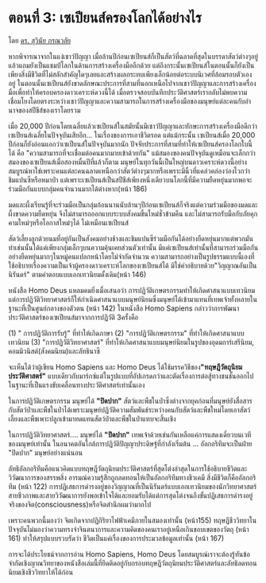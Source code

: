 # ตอนที่ 3: เซเปียนส์ครองโลกได้อย่างไร

โดย [ดร. สุวินัย ภรณวลัย](https://www.facebook.com/suvinaip/posts/2401906553179805?hc_location=ufi)

หากพิจารณาจากในแง่เชาว์ปัญญา​ เมื่อล้านปีก่อน​ เซเปียนส์ก็เป็นสัตว์ที่ฉลาดที่สุดในบรรดาสัตว์ต่างๆอยู่แล้ว​แถมยังเป็นแชมป์โลกในด้านการสร้าง​เครื่องมือ​อีกด้วย แต่ถึงกระนั้น​เซเปียนส์ในตอนนั้นก็ยังเป็นเพียงสิ่งมีชีวิตที่ไม่สลักสำคัญใดๆเลย​และสร้างผลกระทบเพียงเล็กน้อยต่อระบบนิเวศที่ล้อมรอบตัวเองอยู่ ในตอนนั้น​ เซเปียนส์ยังขาดลักษณะประการที่สาม​ที่นอกเหนือไปจากเชาว์ปัญญาและการสร้างเครื่องมือ​เพื่อทำให้ครอบครองดาวเคราะห์ดวงนี้ได้ เมื่อตรวจสอบบันทึกประวัติศาสตร์​ เรากลับไม่พบความเชื่อมโยงโดยตรงระหว่างเชาว์ปัญญาและความสามารถในการสร้างเครื่องมือของมนุษย์แต่ละคน​กับอำนาจของสปีขีส์ของเราโดยรวม

เมื่อ​ 20,000 ปีก่อน​โดยเฉลี่ยแล้ว​ เซเปียนส์ในสมัยนั้นมีเชาว์ปัญญาและทักษะการสร้างเครื่องมือดีกว่าเซเปียนส์เฉลี่ยในปัจจุบันเสียอีก​... ในเรื่องของการเอาชีวิตรอด แต่แม้กระนั้น​ เซเปียนส์เมื่อ​ 20,000​ ปีก่อนก็ยังอ่อนแอกว่าเซเปียนส์ในปัจจุบันมากนัก ปัจจัยประการที่สามที่ทำให้เซเปียนส์ครองโลกใบนี้ได้ คือ "ความสามารถที่จะเชื่อมต่อคนมากมายเข้าด้วยกัน" แม้สมองของคนปัจจุบันดูเหมือนจะเล็กกว่าสมองของเซเปียนส์เมื่อสองหมื่นปีที่แล้วก็ตาม มนุษย์ในทุกวันนี้เป็นใหญ่บนดาวเคราะห์ดวงนี้อย่างสมบูรณ์​ หาใช่เพราะคนแต่ละคนฉลาดเหนือกว่าสัตว์ต่างๆมาก​ หรือเพราะมีนิ้วที่แคล่วคล่องว่องไวกว่าชิมแปนซีหรือหมาป่า แต่เพราะเซเปียนส์เป็นสปีชีส์เพียงหนึ่งเดียวบนโลกนี้ที่มีความยืดหยุ่นมากพอจะร่วมมือกันแบบกลุ่มคนจำนวนมากได้ต่างหาก​ \(หน้า​ 186\)

มดและผึ้งเรียนรู้ที่จะร่วมมือเป็นกลุ่มก้อนนานนับล้านๆปีก่อนเซเปียนส์ก็จริง​ แต่ความร่วมมือของมดและผึ้งขาดความยืดหยุ่น​ จึงไม่สามารถออกแบบระบบสังคมขึ้นใหม่ชั่วข้ามคืน และไม่สามารถรับมือกับภัยคุกคามใหม่ๆหรือโอกาสใหม่ๆได้​ ไม่เหมือนเซเปียนส์

สัตว์เลี้ยงลูกด้วยนมที่อยู่กันเป็นสังคมอย่างช้างและชิมแปนซี​ ร่วมมือกันได้อย่างยืดหยุ่นมาก​แต่พวกมันทำเช่นนั้น​ได้แค่เพียงกลุ่มเล็กๆบนความคุ้นเคยส่วนตัวเท่านั้น มีแค่เซเปียนส์เท่านั้นที่สามารถร่วมมือกันอย่างยืดหยุ่นมากๆในหมู่คนแปลกหน้าโดยไม่จำกัดจำนวน ความสามารถอย่างเป็นรูปธรรมแบบนี้เองที่ใช้อธิบายเรื่องความเป็นเจ้าผู้ครองดาวเคราะห์โลกของเซเปียนส์ได้ มิใช่คำอธิบายด้วย"วิญญาณอันเป็นนิรันดร์" ตามคำตอบแบบเอกเทวนิยมดั้งเดิม​\(หน้า​ 146\)

หนังสือ​ Homo​ Deus แหลมคมยิ่งเมื่อเสนอว่า การปฏิวัติเกษตรกรรม​ทำให้เกิดศาสนาแบบเทวนิยม แต่การปฏิวัติวิทยาศาสตร์ก็ให้กำเนิดศาสนาแบบมนุษย์นิยม​ ซึ่งมนุษย์ได้เข้ามาแทนที่เทพเจ้าทั้งหลายในฐานะที่เป็นศูนย์กลางของตัวตน​ \(หน้า​ 142\) ในหนังสือ Homo​ Sapiens กล่าวว่าการพัฒนาประวัติศาสตร์ของเซเปียนส์มาจากการปฏิวัติ​ 3​ครั้ง​คือ

\(1\) " การปฏิวัติการรับรู้" ที่ทำให้เกิดภาษา \(2\) "การปฏิวัติเกษตรกรรม" ที่ทำให้เกิดศาสนาแบบเทวนิยม \(3\) "การปฏิวัติวิทยาศาสตร์" ที่ทำให้เกิดศาสนาแบบมนุษย์นิยม​ในรูปของอุดมการ์เสรีนิยม, คอมมิวนิสต์\(สังคมนิยม\)​และลัทธินาซี

จะเห็นได้ว่า​ผู้เขียน Homo​ Sapiens​ และ​ Homo​ Deus ได้ใช้มรรควิธีของ​ **"ทฤษฎีวัตถุนิยมประวัติศาสตร์"** แบบเดียวกับมาร์กซ์​แต่ในรูปแบบที่อัปเกรดกว่า​และตัดเรื่องการต่อสู้ทางชนชั้นออกไปในฐานะที่เป็นแรงขับเคลื่อนทางประวัติศาสตร์เท่านั้นเอง

ในการปฏิวัติเกษตรกรรม​ มนุษย์ได้ **​"ปิดปาก"** สัตว์และพืชในป่า​ซึ่งต่างจากยุคก่อนที่มนุษย์ยังสื่อสารกับสัตว์ป่าและพืชในป่าได้​เพราะมนุษย์ปฏิวัติความสัมพันธ์ระหว่างคนกับสัตว์และพืชใหม่​โดยเอาสัตว์เลี้ยงและพืชเพาะปลูก​เข้ามาทดแทนสัตว์ป่าและพืชในป่าแทบจะสิ้นเชิง

ในการปฏิวัติวิทยาศาสตร์.... มนุษย์ได้ **"ปิดปาก"** เทพเจ้าด้วยเช่นกัน​เหลือแค่การแสดงเดี่ยวบนเวทีของมนุษย์เท่านั้น ในอนาคตอันใกล้​ การปฏิวัติปัญญาประดิษฐ์ที่กำลังเริ่มต้น​ ​... อัลกอริทึมจะเป็นฝ่าย ​"ปิดปาก" มนุษย์อย่างแน่นอน

ลัทธิอัลกอริทึมคือแนวคิดแบบทฤษฎีวัตถุนิยมประวัติศาสตร์ที่สุดโต่งล่าสุด​ในการใช้อธิบายชีวิตและวิวัฒนาการของสรรพสิ่ง อารมณ์ความรู้สึกถูกลดทอนให้เป็นอัลกอริทึมทางชีวเคมี สิ่งมีชีวิตก็คืออัลกอริทึม​ \(หน้า​ 122\) การปฏิเสธการดำรงอยู่ของวิญญาณที่เป็นนิรันดร์แบบเอกเทวนิยมของนักวิทยาศาสตร์สายชีวภาพและสายวิวัฒนาการยังพอเข้าใจได้และยอมรับได้​ แต่การสุดโต่งจนถึงขั้นปฏิเสธการดำรงอยู่จริงของจิต​\(consciousness\)​ หรือจิตสำนึก​ผมว่ามากไป

เพราะคนพวกนี้มองว่า​ จิตเกิดจากปฏิกิริยาไฟฟ้าเคมีภายในสมองเท่านั้น​ \(หน้า​155\) ทฤษฎีชีววิทยาในปัจจุบันไม่มองว่าความทรงจำ​ จินตนาการ​และความคิดของคนเราอยู่เหนือเกินขอบเขตของวัตถุ​ \(หน้า​ 161\) ทำให้สรุปแบบรวบรัดว่า​ ชีวิตเป็นแค่เรื่องของการประมวลข้อมูลเท่านั้น ​\(หน้า​ 167\)

การจะได้ประโยชน์จากการอ่าน​ Homo​ Sapiens, Homo​ Deus โดยสมบูรณ์​ ​เราจะต้องรู้ทันข้อจำกัดเชิงญาณวิทยาของหนังสือเล่มนี้ที่ยึดติดอยู่กับกรอบทฤษฎีวัตถุนิยมประวัติศาสตร์​และลัทธิลดทอนนิยมเชิงชีววิทยา​ให้ได้ก่อน

